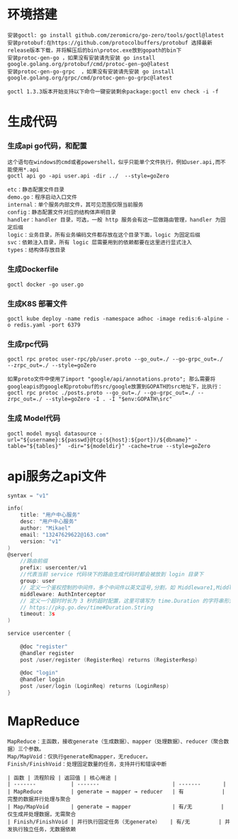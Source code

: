 # 环境搭建
    安装goctl: go install github.com/zeromicro/go-zero/tools/goctl@latest
    安装protobuf:在https://github.com/protocolbuffers/protobuf 选择最新release版本下载，并将解压后的bin\protoc.exe放到gopath的bin下
    安装protoc-gen-go ，如果没有安装请先安装 go install google.golang.org/protobuf/cmd/protoc-gen-go@latest
    安装protoc-gen-go-grpc  ，如果没有安装请先安装 go install google.golang.org/grpc/cmd/protoc-gen-go-grpc@latest

    goctl 1.3.3版本开始支持以下命令一键安装剩余package:goctl env check -i -f

# 生成代码
### 生成api go代码，和配置
    这个语句在windows的cmd或者powershell，似乎只能单个文件执行，例如user.api,而不能使用*.api
    goctl api go -api user.api -dir ../  --style=goZero

    etc：静态配置文件目录
    demo.go：程序启动入口文件
    internal：单个服务内部文件，其可见范围仅限当前服务
    config：静态配置文件对应的结构体声明目录
    handler：handler 目录，可选，一般 http 服务会有这一层做路由管理，handler 为固定后缀
    logic：业务目录，所有业务编码文件都存放在这个目录下面，logic 为固定后缀
    svc：依赖注入目录，所有 logic 层需要用到的依赖都要在这里进行显式注入
    types：结构体存放目录

### 生成Dockerfile
    goctl docker -go user.go
### 生成K8S 部署文件
    goctl kube deploy -name redis -namespace adhoc -image redis:6-alpine -o redis.yaml -port 6379

### 生成rpc代码
    goctl rpc protoc user-rpc/pb/user.proto --go_out=./ --go-grpc_out=./  --zrpc_out=./ --style=goZero 
    
    如果proto文件中使用了import "google/api/annotations.proto"; 那么需要将googleapis的google和protobuf的src/google放置到GOPATH的src地址下，比执行：
    goctl rpc protoc ./posts.proto --go_out=./ --go-grpc_out=./ --zrpc_out=./ --style=goZero -I . -I "$env:GOPATH\src"


### 生成 Model代码
    goctl model mysql datasource -url="${username}:${passwd}@tcp(${host}:${port})/${dbname}" -table="${tables}"  -dir="${modeldir}" -cache=true --style=goZero

# api服务之api文件
```go
syntax = "v1"

info(
	title: "用户中心服务"
	desc: "用户中心服务"
	author: "Mikael"
	email: "13247629622@163.com"
	version: "v1"
)
@server(
    //路由前缀
	prefix: usercenter/v1
    //代表当前 service 代码块下的路由生成代码时都会被放到 login 目录下
	group: user
    // 定义一个鉴权控制的中间件，多个中间件以英文逗号,分割，如 Middleware1,Middleware2,中间件按声明顺序执行
    middleware: AuthInterceptor
    // 定义一个超时时长为 3 秒的超时配置，这里可填写为 time.Duration 的字符串形式，详情可参考 
    // https://pkg.go.dev/time#Duration.String
    timeout: 3s
)

service usercenter {
	
	@doc "register"
	@handler register
	post /user/register (RegisterReq) returns (RegisterResp)
	
	@doc "login"
	@handler login
	post /user/login (LoginReq) returns (LoginResp)
}


```


# MapReduce
    MapReduce：主函数，接收generate（生成数据）、mapper（处理数据）、reducer（聚合数据）三个参数。
    Map/MapVoid：仅执行generate和mapper，无reducer。
    Finish/FinishVoid：处理固定数量的任务，支持并行和错误中断 

    | 函数 | 流程阶段 | 返回值 | 核心用途 |
    | -------           | -------                       | -------       |
    | MapReduce         | generate → mapper → reducer   | 有            | 完整的数据并行处理与聚合
    | Map/MapVoid       | generate → mapper             | 有/无         | 仅生成并处理数据，无需聚合
    | Finish/FinishVoid | 并行执行固定任务（无generate）   | 有/无         | 并发执行独立任务，无数据依赖